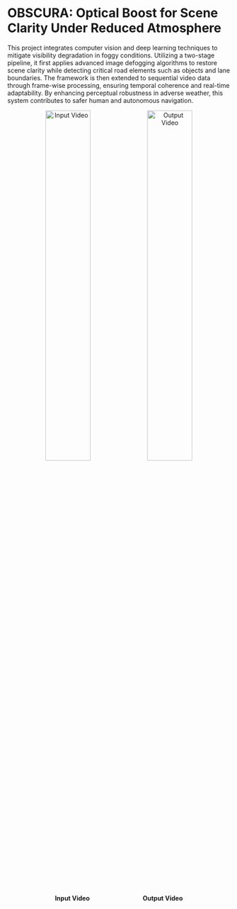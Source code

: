 # OBSCURA: Optical Boost for Scene Clarity Under Reduced Atmosphere

This project integrates computer vision and deep learning techniques to mitigate visibility degradation in foggy conditions. Utilizing a two-stage pipeline, it first applies advanced image defogging algorithms to restore scene clarity while detecting critical road elements such as objects and lane boundaries. The framework is then extended to sequential video data through frame-wise processing, ensuring temporal coherence and real-time adaptability. By enhancing perceptual robustness in adverse weather, this system contributes to safer human and autonomous navigation.

<p align="center">
  <img src="assets/input.gif" alt="Input Video" width="45%">
  <img src="assets/output.gif" alt="Output Video" width="45%">
</p>

<p align="center">
  <b>Input Video</b> &emsp;&emsp;&emsp;&emsp;&emsp;&emsp;&emsp;&emsp; <b>Output Video</b>
</p>


